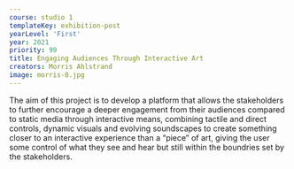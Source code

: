 ```yaml
---
course: studio 1
templateKey: exhibition-post
yearLevel: 'First'
year: 2021
priority: 99
title: Engaging Audiences Through Interactive Art
creators: Morris Ahlstrand
image: morris-0.jpg
---
```


The aim of this project is to develop a platform that allows the stakeholders to further encourage a deeper engagement from their audiences compared to static media through interactive means, combining tactile and direct controls, dynamic visuals and evolving soundscapes to create something closer to an interactive experience than a “piece” of art, giving the user some control of what they see and hear but still within the boundries set by the stakeholders.
